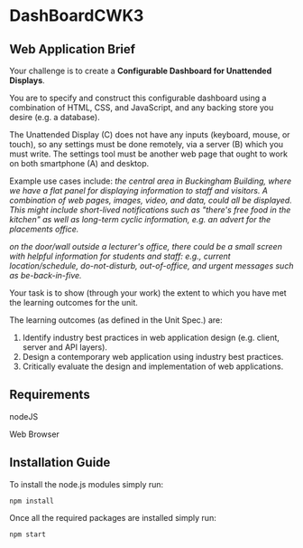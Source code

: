 # DashBoardCWK3


## Web Application Brief

Your challenge is to create a __Configurable Dashboard for Unattended Displays__.

You are to specify and construct this configurable dashboard using a combination of HTML, CSS, and JavaScript, and any backing store you desire (e.g. a database).


The Unattended Display (C) does not have any inputs (keyboard, mouse, or touch), so any settings must be done remotely, via a server (B) which you must write. The settings tool must be another web page that ought to work on both smartphone (A) and desktop.

Example use cases include:
*the central area in Buckingham Building, where we have a flat panel for displaying information to staff and visitors. A combination of web pages, images, video, and data, could all be displayed. This might include short-lived notifications such as "there's free food in the kitchen" as well as long-term cyclic information, e.g. an advert for the placements office.*

*on the door/wall outside a lecturer's office, there could be a small screen with helpful information for students and staff: e.g., current location/schedule, do-not-disturb, out-of-office, and urgent messages such as be-back-in-five.*

Your task is to show (through your work) the extent to which you have met the learning outcomes for the unit.

The learning outcomes (as defined in the Unit Spec.) are:

1. Identify industry best practices in web application design
	(e.g. client, server and API layers).
2. Design a contemporary web application using industry best practices.
3. Critically evaluate the design and implementation of web applications.

## Requirements
nodeJS 

Web Browser

## Installation Guide
To install the node.js modules simply run:

```
npm install
```
Once all the required packages are installed simply run:

```
npm start
```
